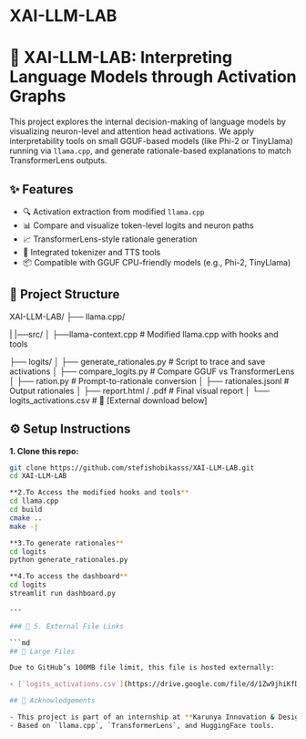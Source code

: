# XAI-LLM-LAB
# 🧠 XAI-LLM-LAB: Interpreting Language Models through Activation Graphs

This project explores the internal decision-making of language models by visualizing neuron-level and attention head activations. We apply interpretability tools on small GGUF-based models (like Phi-2 or TinyLlama) running via `llama.cpp`, and generate rationale-based explanations to match TransformerLens outputs.

## ✨ Features

- 🔍 Activation extraction from modified `llama.cpp`
- 📊 Compare and visualize token-level logits and neuron paths
- 📈 TransformerLens-style rationale generation
- 📂 Integrated tokenizer and TTS tools
- 📦 Compatible with GGUF CPU-friendly models (e.g., Phi-2, TinyLlama)
  
## 📁 Project Structure

XAI-LLM-LAB/
├── llama.cpp/ 

|  |──src/
│    ├──llama-context.cpp # Modified llama.cpp with hooks and tools

├── logits/
│ ├── generate_rationales.py # Script to trace and save activations
│ ├── compare_logits.py # Compare GGUF vs TransformerLens
│ ├── ration.py # Prompt-to-rationale conversion
│ ├── rationales.jsonl # Output rationales
│ ├── report.html / .pdf # Final visual report
│ └── logits_activations.csv # 🔗 [External download below]

## ⚙️ Setup Instructions

**1. Clone this repo:**
   ```bash
   git clone https://github.com/stefishobikasss/XAI-LLM-LAB.git
   cd XAI-LLM-LAB
   
**2.To Access the modified hooks and tools**
  cd llama.cpp
  cd build
  cmake ..
  make -j

**3.To generate rationales**
cd logits
python generate_rationales.py

**4.To access the dashboard**
cd logits
streamlit run dashboard.py

---

### 📌 5. External File Links

```md
## 📂 Large Files

Due to GitHub’s 100MB file limit, this file is hosted externally:

- [`logits_activations.csv`](https://drive.google.com/file/d/1Zw9jhiKfDmSY0J2_CPaGDen-fOm4SfVX/view?usp=sharing)

## 🙏 Acknowledgements

- This project is part of an internship at **Karunya Innovation & Design Studio**.
- Based on `llama.cpp`, `TransformerLens`, and HuggingFace tools.

